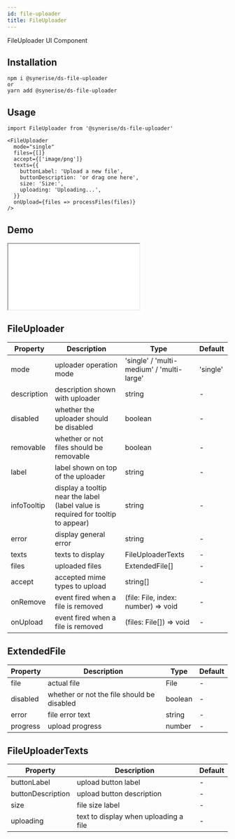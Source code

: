 ```yaml
---
id: file-uploader
title: FileUploader
---
```


FileUploader UI Component

## Installation

```
npm i @synerise/ds-file-uploader
or
yarn add @synerise/ds-file-uploader
```

## Usage

```
import FileUploader from '@synerise/ds-file-uploader'

<FileUploader
  mode="single"
  files={[]}
  accept={['image/png']}
  texts={{
    buttonLabel: 'Upload a new file',
    buttonDescription: 'or drag one here',
    size: 'Size:',
    uploading: 'Uploading...',
  }}
  onUpload={files => processFiles(files)}
/>

```

## Demo

<iframe src="/storybook-static/iframe.html?id=components-fileuploader--single"></iframe>

## FileUploader

| Property    | Description                                                                      | Type                                      | Default  |
| ----------- | -------------------------------------------------------------------------------- | ----------------------------------------- | -------- |
| mode        | uploader operation mode                                                          | 'single' / 'multi-medium' / 'multi-large' | 'single' |
| description | description shown with uploader                                                  | string                                    | -        |
| disabled    | whether the uploader should be disabled                                          | boolean                                   | -        |
| removable   | whether or not files should be removable                                         | boolean                                   | -        |
| label       | label shown on top of the uploader                                               | string                                    | -        |
| infoTooltip | display a tooltip near the label (label value is required for tooltip to appear) | string                                    | -        |
| error       | display general error                                                            | string                                    | -        |
| texts       | texts to display                                                                 | FileUploaderTexts                         | -        |
| files       | uploaded files                                                                   | ExtendedFile[]                            | -        |
| accept      | accepted mime types to upload                                                    | string[]                                  | -        |
| onRemove    | event fired when a file is removed                                               | (file: File, index: number) => void       | -        |
| onUpload    | event fired when a file is removed                                               | (files: File[]) => void                   | -        |

## ExtendedFile

| Property | Description                                | Type    | Default |
| -------- | ------------------------------------------ | ------- | ------- |
| file     | actual file                                | File    | -       |
| disabled | whether or not the file should be disabled | boolean | -       |
| error    | file error text                            | string  | -       |
| progress | upload progress                            | number  | -       |

## FileUploaderTexts

| Property          | Description                           | Default |
| ----------------- | ------------------------------------- | ------- |
| buttonLabel       | upload button label                   | -       |
| buttonDescription | upload button description             | -       |
| size              | file size label                       | -       |
| uploading         | text to display when uploading a file | -       |
